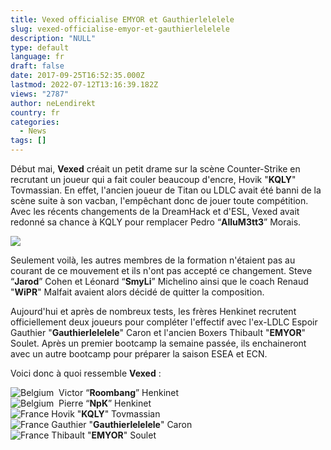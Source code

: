 ```yaml
---
title: Vexed officialise EMYOR et Gauthierlelelele
slug: vexed-officialise-emyor-et-gauthierlelelele
description: "NULL"
type: default
language: fr
draft: false
date: 2017-09-25T16:52:35.000Z
lastmod: 2022-07-12T13:16:39.182Z
views: "2787"
author: neLendirekt
country: fr
categories:
  - News
tags: []
---
```

Début mai, **Vexed** créait un petit drame sur la scène Counter-Strike en recrutant un joueur qui a fait couler beaucoup d'encre, Hovik "**KQLY**" Tovmassian. En effet, l'ancien joueur de Titan ou LDLC avait été banni de la scène suite à son vacban, l'empêchant donc de jouer toute compétition. Avec les récents changements de la DreamHack et d'ESL, Vexed avait redonné sa chance à KQLY pour remplacer Pedro “**AlluM3tt3**” Morais.

![](/images/articles/59c8ff9574773/images/ufyP2Aa9CCEQOuysBaGTePXlhnmeZjJBeHbipdEI.png)

Seulement voilà, les autres membres de la formation n'étaient pas au courant de ce mouvement et ils n'ont pas accepté ce changement. Steve “**Jarod**” Cohen et Léonard “**SmyLi**” Michelino ainsi que le coach Renaud "**WiPR**" Malfait avaient alors décidé de quitter la composition.

Aujourd'hui et après de nombreux tests, les frères Henkinet recrutent officiellement deux joueurs pour compléter l'effectif avec l'ex-LDLC Espoir Gauthier "**Gauthierlelelele**" Caron et l'ancien Boxers Thibault "**EMYOR**" Soulet. Après un premier bootcamp la semaine passée, ils enchaineront avec un autre bootcamp pour préparer la saison ESEA et ECN.

Voici donc à quoi ressemble **Vexed** :

![Belgium](/images/countries/be.svg)⁠ ⁠ Victor “**Roombang**” Henkinet  
![Belgium](/images/countries/be.svg)⁠ ⁠ Pierre “**NpK**” Henkinet  
![France](/images/countries/fr.svg)⁠ Hovik "**KQLY**" Tovmassian  
![France](/images/countries/fr.svg)⁠ Gauthier "**Gauthierlelelele**" Caron  
![France](/images/countries/fr.svg)⁠ Thibault "**EMYOR**" Soulet
